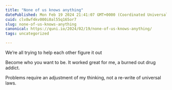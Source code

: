 ```yaml
---
title: "None of us knows anything"
datePublished: Mon Feb 19 2024 21:41:07 GMT+0000 (Coordinated Universal Time)
cuid: clv8wf4kv000i0al55q165or7
slug: none-of-us-knows-anything
canonical: https://quni.io/2024/02/19/none-of-us-knows-anything/
tags: uncategorized

---
```


We’re all trying to help each other figure it out

Become who you want to be. It worked great for me, a burned out drug addict.

Problems require an adjustment of my thinking, not a re-write of universal laws.